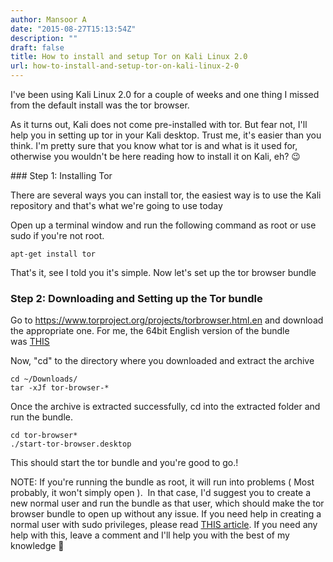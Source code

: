 ```yaml
---
author: Mansoor A
date: "2015-08-27T15:13:54Z"
description: ""
draft: false
title: How to install and setup Tor on Kali Linux 2.0
url: how-to-install-and-setup-tor-on-kali-linux-2-0
---
```



I've been using Kali Linux 2.0 for a couple of weeks and one thing I missed from the default install was the tor browser.

As it turns out, Kali does not come pre-installed with tor. But fear not, I'll help you in setting up tor in your Kali desktop. Trust me, it's easier than you think. I'm pretty sure that you know what tor is and what is it used for, otherwise you wouldn't be here reading how to install it on Kali, eh? 😉

### Step 1: Installing Tor

There are several ways you can install tor, the easiest way is to use the Kali repository and that's what we're going to use today

Open up a terminal window and run the following command as root or use sudo if you're not root.

```shell
apt-get install tor
```

That's it, see I told you it's simple. Now let's set up the tor browser bundle

### Step 2: Downloading and Setting up the Tor bundle

Go to <a href="https://www.torproject.org/projects/torbrowser.html.en" target="_blank">https://www.torproject.org/projects/torbrowser.html.en</a> and download the appropriate one. For me, the 64bit English version of the bundle was <a href="https://www.torproject.org/dist/torbrowser/5.0.1/tor-browser-linux64-5.0.1_en-US.tar.xz" target="_blank">THIS</a>

Now, "cd" to the directory where you downloaded and extract the archive

```shell
cd ~/Downloads/
tar -xJf tor-browser-*
```
Once the archive is extracted successfully, cd into the extracted folder and run the bundle.

```
cd tor-browser*
./start-tor-browser.desktop
```

This should start the tor bundle and you're good to go.!

NOTE: If you're running the bundle as root, it will run into problems ( Most probably, it won't simply open ).  In that case, I'd suggest you to create a new normal user and run the bundle as that user, which should make the tor browser bundle to open up without any issue. If you need help in creating a normal user with sudo privileges, please read <a href="http://esc.sh/blog/how-to-create-new-normal-user-with-sudo/" target="_blank">THIS article</a>. If you need any help with this, leave a comment and I'll help you with the best of my knowledge 🙂

